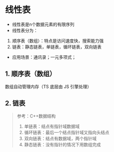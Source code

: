 # 线性表

- 线性表是n个数据元素的有限序列
- 线性表分为：

1. 顺序表（数组）：特点是访问速度快，搜索能力强
2. 链表：静态链表，单链表，循环链表，双向链表

- 应用场景：通讯录；一元多项式；

## 1. 顺序表（数组）

数组自动管理内存（TS 底层由 JS 引擎处理）

## 2. 链表

> 参考：C++数据结构
>
> 1. 单链表：结点有指针域数据域
> 2. 循环链表：最后一个结点指针域又指向头结点
> 3. 双向链表：结点有数据域，两个指针域
> 4. 静态链表：没有指针的情况下用数组完成

